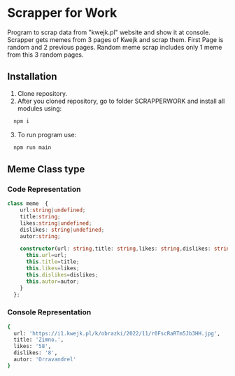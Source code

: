 # Scrapper for Work

Program to scrap data from "kwejk.pl" website and show it at console. Scrapper gets memes from 3 pages of Kwejk and scrap them. First Page is random and 2 previous pages. Random meme scrap includes only 1 meme from this 3 random pages.


## Installation
1. Clone repository.
2. After you cloned repository, go to folder SCRAPPERWORK and install all modules using:

```bash
  npm i
```
3. To run program use:
```bash
  npm run main
```
## Meme Class type
###  Code Representation
```typescript
class meme  {
    url:string|undefined;
    title:string;
    likes:string|undefined;
    dislikes: string|undefined;
    autor:string;

    constructor(url: string,title: string,likes: string,dislikes: string,autor: string){
      this.url=url;
      this.title=title;
      this.likes=likes;
      this.dislikes=dislikes;
      this.autor=autor;
    }
  };
  ```
### Console Representation
```bash
{
  url: 'https://i1.kwejk.pl/k/obrazki/2022/11/r0FscRaRTm5Jb3HH.jpg',
  title: 'Zimno.',
  likes: '58',
  dislikes: '8',
  autor: 'Orravandrel'
}
```
